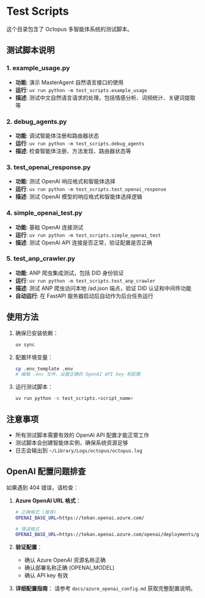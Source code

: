 # Test Scripts

这个目录包含了 Octopus 多智能体系统的测试脚本。

## 测试脚本说明

### 1. example_usage.py
- **功能**: 演示 MasterAgent 自然语言接口的使用
- **运行**: `uv run python -m test_scripts.example_usage`
- **描述**: 测试中文自然语言请求的处理，包括情感分析、词频统计、关键词提取等

### 2. debug_agents.py
- **功能**: 调试智能体注册和路由器状态
- **运行**: `uv run python -m test_scripts.debug_agents`
- **描述**: 检查智能体注册、方法发现、路由器状态等

### 3. test_openai_response.py
- **功能**: 测试 OpenAI 响应格式和智能体选择
- **运行**: `uv run python -m test_scripts.test_openai_response`
- **描述**: 测试 OpenAI 模型的响应格式和智能体选择逻辑

### 4. simple_openai_test.py
- **功能**: 基础 OpenAI 连接测试
- **运行**: `uv run python -m test_scripts.simple_openai_test`
- **描述**: 测试 OpenAI API 连接是否正常，验证配置是否正确

### 5. test_anp_crawler.py
- **功能**: ANP 爬虫集成测试，包括 DID 身份验证
- **运行**: `uv run python -m test_scripts.test_anp_crawler`
- **描述**: 测试 ANP 爬虫访问本地 /ad.json 端点，验证 DID 认证和中间件功能
- **自动运行**: 在 FastAPI 服务器启动后自动作为后台任务运行

## 使用方法

1. 确保已安装依赖：
   ```bash
   uv sync
   ```

2. 配置环境变量：
   ```bash
   cp .env_template .env
   # 编辑 .env 文件，设置正确的 OpenAI API key 和配置
   ```

3. 运行测试脚本：
   ```bash
   uv run python -m test_scripts.<script_name>
   ```

## 注意事项

- 所有测试脚本需要有效的 OpenAI API 配置才能正常工作
- 测试脚本会创建智能体实例，确保系统资源足够
- 日志会输出到 `~/Library/Logs/octopus/octopus.log`

## OpenAI 配置问题排查

如果遇到 404 错误，请检查：

1. **Azure OpenAI URL 格式**：
   ```bash
   # 正确格式 (推荐)
   OPENAI_BASE_URL=https://tekan.openai.azure.com/
   
   # 错误格式
   OPENAI_BASE_URL=https://tekan.openai.azure.com/openai/deployments/gpt4o
   ```

2. **验证配置**：
   - 确认 Azure OpenAI 资源名称正确
   - 确认部署名称正确 (OPENAI_MODEL)
   - 确认 API key 有效

3. **详细配置指南**：
   请参考 `docs/azure_openai_config.md` 获取完整配置说明。 
